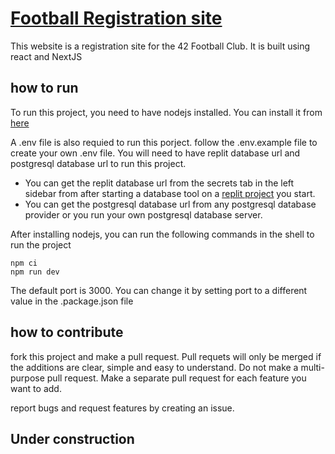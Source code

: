 # [Football Registration site](https://42football.replit.com)

This website is a registration site for the 42 Football Club. It is built using react and NextJS 

## how to run

To run this project, you need to have nodejs installed. You can install it from [here](https://nodejs.org/en/)

A .env file is also requied to run this porject. follow the .env.example file to create your own .env file. You will need to have  replit database url and postgresql database url to run this project. 
- You can get the replit database url from the secrets tab in the left sidebar from after starting a database tool on a [replit project](replit.com) you start. 
- You can get the postgresql database url from any postgresql database provider or you run your own postgresql database server.

After installing nodejs, you can run the following commands in the shell to run the project

```
npm ci
npm run dev 
```

The default port is 3000. You can change it by setting port to a different value in the .package.json file

## how to contribute

fork this project and make a pull request. Pull requets will only be merged if the additions are clear, simple and easy to understand. Do not make a multi-purpose pull request. Make a separate pull request for each feature you want to add.

report bugs and request features by creating an issue. 

## Under construction
<!-- Welcome to the NextJS base template bootstrapped using the `create-next-app`. This template supports TypeScript, but you can use normal JavaScript as well.

## Getting Started

Hit the run button to start the development server.

You can start editing the page by modifying `pages/index.tsx`. The page auto-updates as you edit the file.

[API routes](https://nextjs.org/docs/api-routes/introduction) can be accessed on `/api/hello`. This endpoint can be edited in `pages/api/hello.ts`.

The `pages/api` directory is mapped to `/api/*`. Files in this directory are treated as [API routes](https://nextjs.org/docs/api-routes/introduction) instead of React pages.

## Learn More

To learn more about Next.js, take a look at the following resources:

- [Next.js Documentation](https://nextjs.org/docs) - learn about Next.js features and API.
- [Learn Next.js](https://nextjs.org/learn) - an interactive Next.js tutorial.

## Productionizing your Next App

To make your next App run smoothly in production make sure to deploy your project with [Repl Deployments](https://docs.replit.com/hosting/deployments/about-deployments)!

You can also produce a production build by running `npm run build` and [changing the run command](https://docs.replit.com/programming-ide/configuring-repl#run) to `npm run start`. -->

